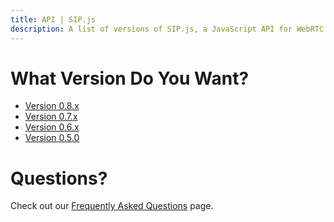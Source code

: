 ```yaml
---
title: API | SIP.js
description: A list of versions of SIP.js, a JavaScript API for WebRTC developers to add SIP signaling to their applications.
---
```


# What Version Do You Want?

* [Version 0.8.x](/api/0.8.0/)
* [Version 0.7.x](/api/0.7.0/)
* [Version 0.6.x](/api/0.6.0/)
* [Version 0.5.0](/api/0.5.0/)

# Questions?

Check out our [Frequently Asked Questions](/faq/) page.
